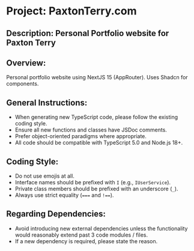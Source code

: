 # Project: PaxtonTerry.com

## Description: Personal Portfolio website for Paxton Terry

## Overview:

Personal portfolio website using NextJS 15 (AppRouter). Uses Shadcn for components.

## General Instructions:

- When generating new TypeScript code, please follow the existing coding style.
- Ensure all new functions and classes have JSDoc comments.
- Prefer object-oriented paradigms where appropriate.
- All code should be compatible with TypeScript 5.0 and Node.js 18+.

## Coding Style:

- Do not use emojis at all.
- Interface names should be prefixed with `I` (e.g., `IUserService`).
- Private class members should be prefixed with an underscore (`_`).
- Always use strict equality (`===` and `!==`).

## Regarding Dependencies:

- Avoid introducing new external dependencies unless the functionality would reasonably extend past 3 code modules / files.
- If a new dependency is required, please state the reason.
